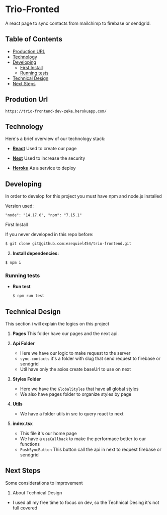 # Trio-Fronted

A react page to sync contacts from mailchimp to firebase or sendgrid.

## Table of Contents

- [Production URL](#production-url)
- [Technology](#technology)
- [Developing](#developing)
  - [First Install](#first-install)
  - [Running tests](#running-tests)
- [Technical Design](#technical-design)
- [Next Steps](#next-steps)

## Prodution Url

`https://trio-frontend-dev-zeke.herokuapp.com/`

## Technology

Here's a brief overview of our technology stack:

- **[React](https://reactjs.org)** Used to create our page

- **[Next](https://next.me/)** Used to increase the security

- **[Heroku](https://heroku.com)** As a service to deploy

## Developing

In order to develop for this project you must have npm and node.js installed

Version used:

`"node": "14.17.0", "npm": "7.15.1"`

First Install

If you never developed in this repo before:

```sh
$ git clone git@github.com:ezequiel454/trio-frontend.git
```

2. **Install dependencies:**

```sh
$ npm i
```

### Running tests

- **Run test**
  ```sh
  $ npm run test
  ```

## Technical Design

This section i will explain the logics on this project

1. **Pages**
   This folder have our pages and the next api.

2. **Api Folder**

   - Here we have our logic to make request to the server
   - `sync-contacts` it's a folder with slug that send request to firebase or sendgrid
   - Util have only the axios create baseUrl to use on next

3. **Styles Folder**

   - Here we have the `GlobalStyles` that have all global styles
   - We also have pages folder to organize styles by page

4. **Utils**

   - We have a folder utils in src to query react to next

5. **index.tsx**

   - This file it's our home page
   - We have a `useCallback` to make the performace better to our functions
   - `PushSyncButton` This button call the api in next to request firebase or sendgrid

## Next Steps

Some considerations to improvement

1. About Technical Design

- I used all my free time to focus on dev, so the Technical Desing it's not full covered
